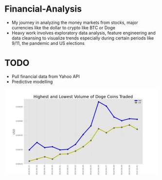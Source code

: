# Financial-Analysis

* My journey in analyzing the money markets from stocks, major currencies like the dollar to crypto like BTC or Doge
* Heavy work involves exploratory data analysis, feature engineering and data cleansing to visualize trends especially during certain periods like 9/11, the pandemic and US elections

# TODO
* Pull financial data from Yahoo API
* Predictive modelling


![Sample (Doge)](https://github.com/ashioyajotham/FInancial-Analysis/blob/main/doge.jpg)
